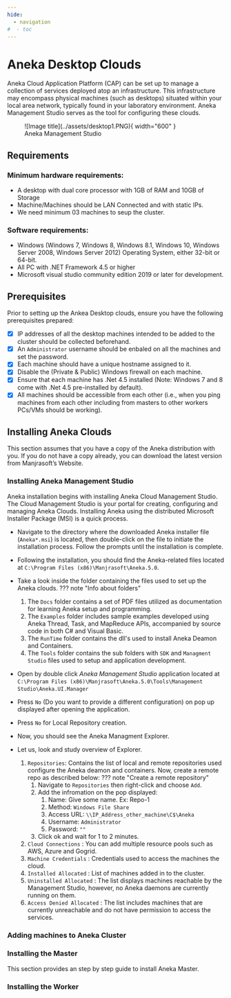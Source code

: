 ```yaml
---
hide:
  - navigation
#  - toc
---
```


# Aneka Desktop Clouds
Aneka Cloud Application Platform (CAP) can be set up to manage a collection of services deployed atop an infrastructure. This infrastructure may encompass physical machines (such as desktops) situated within your local area network, typically found in your laboratory environment. Aneka Management Studio serves as the tool for configuring these clouds.
<figure markdown="span">
  ![Image title](../assets/desktop1.PNG){ width="600" }
  <figcaption>Aneka Management Studio</figcaption>
</figure>

## Requirements
### Minimum hardware requirements:
* A desktop with dual core processor with 1GB of RAM and 10GB of Storage
* Machine/Machines should be LAN Connected and with static IPs.
* We need minimum 03 machines to seup the cluster.

### Software requirements:
* Windows (Windows 7, Windows 8, Windows 8.1, Windows 10, Windows Server 2008, Windows Server 2012) Operating System, either 32-bit or 64-bit.
* All PC with .NET Framework 4.5 or higher
* Microsoft visual studio community edition 2019  or later for development.

## Prerequisites
Prior to setting up the Ankea Desktop clouds, ensure you have the following prerequisites prepared:

- [x] IP addresses of all the desktop machines intended to be added to the cluster should be collected beforehand.
- [x] An `Administrator` username should be enbaled on all the machines and set the password.
- [x] Each machine should have a unique hostname assigned to it.
- [x] Disable the (Private & Public) Windows firewall on each machine.
- [x] Ensure that each machine has .Net 4.5 installed (Note: Windows 7 and 8 come with .Net 4.5 pre-installed by default).
- [x] All machines should be accessible from each other (i.e., when you ping machines from each other including from masters to other workers PCs/VMs should be working).

## Installing Aneka Clouds
This section assumes that you have a copy of the Aneka distribution with you. If you do not have a copy already, you can download the latest version from Manjrasoft’s Website.

### Installing Aneka Management Studio
Aneka installation begins with installing Aneka Cloud Management Studio. The Cloud Management Studio is your portal for creating, configuring and managing Aneka Clouds. Installing Aneka using the distributed Microsoft Installer Package (MSI) is a quick process.

* Navigate to the directory where the downloaded Aneka installer file (`Aneka*.msi`) is located, then double-click on the file to initiate the installation process. Follow the prompts until the installation is complete.

* Following the installation, you should find the Aneka-related files located at `C:\Program Files (x86)\Manjrasoft\Aneka.5.0`.

* Take a look inside the folder containing the files used to set up the Aneka clouds.
??? note "Info about folders"
    1. The `Docs` folder contains a set of PDF files utilized as documentation for learning Aneka setup and programming.
    2. The `Examples` folder includes sample examples developed using Aneka Thread, Task, and MapReduce APIs, accompanied by source code in both C# and Visual Basic.
    3. The `RunTime` folder contains the dll's used to install Aneka Deamon and Containers.
    4. The `Tools` folder contains the sub folders with `SDK` and  `Managment Studio` files used to setup and application development.
* Open by double click *Aneka Management Studio* application located at `C:\Program Files (x86)\Manjrasoft\Aneka.5.0\Tools\Management Studio\Aneka.UI.Manager`
* Press `No` (Do you want to provide a different configuration) on pop up displayed after opening the application.
* Press `No` for Local Repository creation.
* Now, you should see the Aneka Managment Explorer.
* Let us, look and study overview of Explorer.
    1.  `Repositories`: Contains the list of local and remote repositories used configure the Aneka deamon and containers. Now, create a remote repo as described below:
    ??? note "Create a remote repository"
        1. Navigate to `Repositories` then right-click and choose `Add`.
        2. Add the infromation on the pop displayed:
            1. Name: Give some name. Ex: Repo-1
            2. Method: `Windows File Share`
            3. Access URL: `\\IP_Address_other_machine\C$\Aneka`
            4. Username: `Administrator`
            5. Password: `""`
        3. Click ok and wait for 1 to 2 minutes.
    2. `Cloud Connections` : You can add multiple resource pools such as AWS, Azure and Gogrid.
    3. `Machine Credentials` : Credentials used to access the machines the cloud.
    4. `Installed Allocated` : List of machines added in to the cluster.
    5. `Uninstalled Allocated` : The list displays machines reachable by the Management Studio, however, no Aneka daemons are currently running on them.
    6. `Access Denied Allocated` : The list includes machines that are currently unreachable and do not have permission to access the services. 
### Adding machines to Aneka Cluster

### Installing the Master
This section provides an step by step guide to install Aneka Master.

### Installing the Worker






